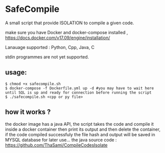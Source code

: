 # SafeCompile

A small script that provide ISOLATION to compile a given code. 

make sure you have Docker and docker-compose installed , 
https://docs.docker.com/v17.09/engine/installation/

Lanauage supported : Python, Cpp, Java, C

stdin programmes are not yet supported. 

## usage:
```
$ chmod +x safecompile.sh
$ docker-compose -f Dockerfile.yml up -d #you may have to wait here until SQL is up and ready for connection before running the script
$ ./safecompile.sh <cpp or py file>
```
  
## how it works ? 
  the docker image has a java API, the script  takes the code and compile it inside a docker container then print its output and then delete the container, if the code compiled successfuly the file hash and output will be saved in MYSQL database for later use... 
the java source code : 
https://github.com/ThaSami/CompileCodesIsolate







